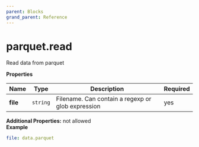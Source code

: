 ```yaml
---
parent: Blocks
grand_parent: Reference
---
```


# parquet\.read

Read data from parquet


**Properties**

|Name|Type|Description|Required|
|----|----|-----------|--------|
|**file**|`string`|Filename. Can contain a regexp or glob expression<br/>|yes|

**Additional Properties:** not allowed  
**Example**

```yaml
file: data.parquet

```


